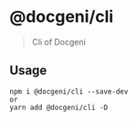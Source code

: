 # @docgeni/cli

> Cli of Docgeni

## Usage

```
npm i @docgeni/cli --save-dev
or 
yarn add @docgeni/cli -D
```

